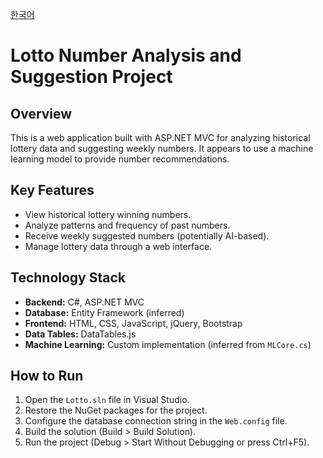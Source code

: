 [한국어](./readme.kr.md)

# Lotto Number Analysis and Suggestion Project

## Overview
This is a web application built with ASP.NET MVC for analyzing historical lottery data and suggesting weekly numbers. It appears to use a machine learning model to provide number recommendations.

## Key Features
- View historical lottery winning numbers.
- Analyze patterns and frequency of past numbers.
- Receive weekly suggested numbers (potentially AI-based).
- Manage lottery data through a web interface.

## Technology Stack
- **Backend:** C#, ASP.NET MVC
- **Database:** Entity Framework (inferred)
- **Frontend:** HTML, CSS, JavaScript, jQuery, Bootstrap
- **Data Tables:** DataTables.js
- **Machine Learning:** Custom implementation (inferred from `MLCore.cs`)

## How to Run
1. Open the `Lotto.sln` file in Visual Studio.
2. Restore the NuGet packages for the project.
3. Configure the database connection string in the `Web.config` file.
4. Build the solution (Build > Build Solution).
5. Run the project (Debug > Start Without Debugging or press Ctrl+F5).
